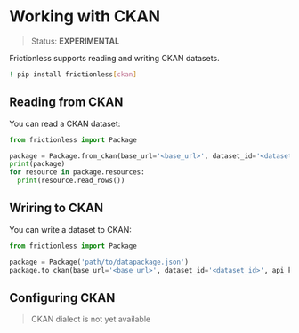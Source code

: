 # Working with CKAN

>Status: **EXPERIMENTAL**

Frictionless supports reading and writing CKAN datasets.

```sh
! pip install frictionless[ckan]
```


## Reading from CKAN

You can read a CKAN dataset:

```py
from frictionless import Package

package = Package.from_ckan(base_url='<base_url>', dataset_id='<dataset_id>', api_key='<api_key>')
print(package)
for resource in package.resources:
  print(resource.read_rows())
```


## Wriring to CKAN

You can write a dataset to CKAN:

```py
from frictionless import Package

package = Package('path/to/datapackage.json')
package.to_ckan(base_url='<base_url>', dataset_id='<dataset_id>', api_key='<api_key>')
```


## Configuring CKAN

> CKAN dialect is not yet available